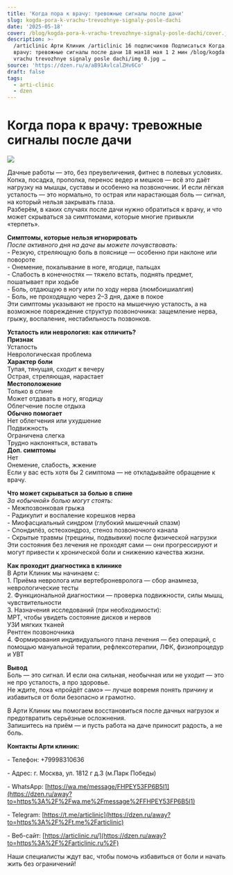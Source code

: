 ```yaml
---
title: 'Когда пора к врачу: тревожные сигналы после дачи'
slug: kogda-pora-k-vrachu-trevozhnye-signaly-posle-dachi
date: '2025-05-18'
cover: /blog/kogda-pora-k-vrachu-trevozhnye-signaly-posle-dachi/cover.jpg
description: >-
  /articlinic Арти Клиник /articlinic 16 подписчиков Подписаться Когда пора к
  врачу: тревожные сигналы после дачи 18 мая18 мая 1 2 мин /blog/kogda pora k
  vrachu trevozhnye signaly posle dachi/img 0.jpg …
source: 'https://dzen.ru/a/aB91AvlcalZHv6Co'
draft: false
tags:
  - arti-clinic
  - dzen
---
```


# Когда пора к врачу: тревожные сигналы после дачи

![](/blog/kogda-pora-k-vrachu-trevozhnye-signaly-posle-dachi/img-0.jpg)

Дачные работы — это, без преувеличения, фитнес в полевых условиях. Копка, посадка, прополка, перенос ведер и мешков — всё это даёт нагрузку на мышцы, суставы и особенно на позвоночник. И если лёгкая усталость — это нормально, то острая или нарастающая боль — сигнал, на который нельзя закрывать глаза.  
Разберём, в каких случаях после дачи нужно обратиться к врачу, и что может скрываться за симптомами, которые многие привыкли «терпеть».  
  
**Симптомы, которые нельзя игнорировать**  
_После активного дня на даче вы можете почувствовать:_  
\- Резкую, стреляющую боль в пояснице — особенно при наклоне или повороте  
\- Онемение, покалывание в ноге, ягодице, пальцах  
\- Слабость в конечностях — тяжело встать, поднять предмет, пошатывает при ходьбе  
\- Боль, отдающую в ногу или по ходу нерва (люмбоишиалгия)  
\- Боль, не проходящую через 2–3 дня, даже в покое  
Эти симптомы указывают не просто на мышечную усталость, а на возможное повреждение структур позвоночника: защемление нерва, грыжу, воспаление, нестабильность позвонков.  
  
**Усталость или неврология: как отличить?**  
**Признак**  
Усталость  
Неврологическая проблема  
**Характер боли**  
Тупая, тянущая, сходит к вечеру  
Острая, стреляющая, нарастает  
**Местоположение**  
Только в спине  
Может отдавать в ногу, ягодицу  
Облегчение после отдыха  
**Обычно помогает**  
Нет облегчения или ухудшение  
Подвижность  
Ограничена слегка  
Трудно наклоняться, вставать  
**Доп. симптомы**  
Нет  
Онемение, слабость, жжение  
Если у вас есть хотя бы 2 симптома — не откладывайте обращение к врачу.  
  
**Что может скрываться за болью в спине**  
_За «обычной» болью могут стоять:_  
_\-_ Межпозвонковая грыжа  
\- Радикулит и воспаление корешков нерва  
\- Миофасциальный синдром (глубокий мышечный спазм)  
\- Спондилёз, остеохондроз, стеноз позвоночного канала  
\- Скрытые травмы (трещины, подвывихи) после физической нагрузки  
Эти состояния без лечения не проходят сами — они прогрессируют и могут привести к хронической боли и снижению качества жизни.  
  
**Как проходит диагностика в клинике**  
В Арти Клиник мы начинаем с:  
1\. Приёма невролога или вертеброневролога — сбор анамнеза, неврологические тесты  
2\. Функциональной диагностики — проверка подвижности, силы мышц, чувствительности  
3\. Назначения исследований (при необходимости):  
МРТ, чтобы увидеть состояние дисков и нервов  
УЗИ мягких тканей  
Рентген позвоночника  
4\. Формирования индивидуального плана лечения — без операций, с помощью мануальной терапии, рефлексотерапии, ЛФК, физиопроцедур и УВТ  
  
**Вывод**  
Боль — это сигнал. И если она сильная, необычная или не уходит — это не про усталость, а про здоровье.  
Не ждите, пока «пройдёт само» — лучше вовремя понять причину и избавиться от боли безопасно и грамотно.  
  
  
В Арти Клиник мы помогаем восстановиться после дачных нагрузок и предотвратить серьёзные осложнения.  
Запишитесь на приём — и пусть работа на даче приносит радость, а не боль.  
  
**Контакты Арти клиник:**

\- Телефон: +79998310636

\- Адрес: г. Москва, ул. 1812 г д.3 (м.Парк Победы)

\- WhatsApp: [https://wa.me/message/FHPEY53FP6B5I1](https://dzen.ru/away?to=https%3A%2F%2Fwa.me%2Fmessage%2FFHPEY53FP6B5I1)

\- Telegram: [https://t.me/articlinic](https://dzen.ru/away?to=https%3A%2F%2Ft.me%2Farticlinic)

\- Веб-сайт: [https://articlinic.ru/](https://dzen.ru/away?to=https%3A%2F%2Farticlinic.ru%2F)

Наши специалисты ждут вас, чтобы помочь избавиться от боли и начать жить без ограничений!